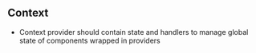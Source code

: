 ## Context

- Context provider should contain state and handlers to manage global state of components wrapped in providers
